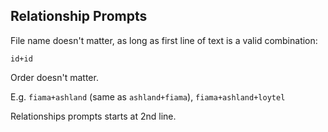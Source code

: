 ## Relationship Prompts

File name doesn't matter, as long as first line of text is a valid combination:

`id+id`

Order doesn't matter.

E.g. `fiama+ashland` (same as `ashland+fiama`), `fiama+ashland+loytel`

Relationships prompts starts at 2nd line.